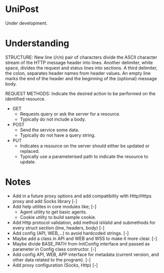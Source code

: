 # UniPost

Under development.

# Understanding

STRUCTURE:
New line (/r/n) pair of characters divide the ASCII character stream of the HTTP message header into lines. Another delimiter, white space, divides the request and status lines into sections. A third delimiter, the colon, separates header names from header values. An empty line marks the end of the header and the beginning of the (optional) message body.

REQUEST METHODS:
Indicate the desired action to be performed on the identified resource.
- GET
    - Requests query or ask the server for a resource.
    - Typically do not include a body.
- POST
    - Send the service some data.
    - Typically do not have a query string.
- PUT
    - Indicates a resource on the server should either be updated or replaced.
    - Typically use a parameterised path to indicate the resource to update.

# Notes
- Add in a future proxy options and add compatibility with Http/Https proxy and add Socks library [-]
- Add help utilites in core modules like; [-]
    - Agent utility to get basic agents. 
    - Cookie utility to build sample cookie.
- Add Http protocol validation, add method isValid and submethods for every struct section (line, headers, body) [-]
- Add config (API, WEB,...) to avoid hardcoded strings. [-]
- Maybe add a class in API and WEB and WSS to make it more clear. [-]
- Maybe divide BASE_PATH from InitConfig interface and passed as parameter in Config class contructor. [-]
- Add config API, WEB, APP interface for metadata (current version, and other data related to the program). [-]
- Add proxy configuration (Socks, Http) [-]